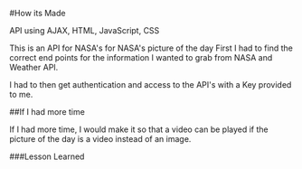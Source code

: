 

#How its Made

API using AJAX, HTML, JavaScript, CSS

This is an API for NASA's for NASA's picture of the day
First I had to find the correct end points for the information I wanted to grab from NASA and Weather API.

I had to then get authentication and access to the API's with a Key provided to me.



##If I had more time

If I had more time, I would make it so that a video can be played if the picture of the day is a video instead of an image.

###Lesson Learned
